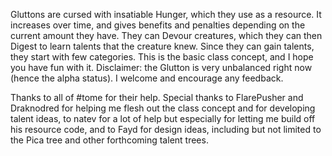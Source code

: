 Gluttons are cursed with insatiable Hunger, which they use as a resource. It increases over time, and gives benefits and penalties depending on the current amount they have. They can Devour creatures, which they can then Digest to learn talents that the creature knew. Since they can gain talents, they start with few categories. This is the basic class concept, and I hope you have fun with it. Disclaimer: the Glutton is very unbalanced right now (hence the alpha status). I welcome and encourage any feedback.

Thanks to all of #tome for their help. Special thanks to FlarePusher and Draknodred for helping me flesh out the class concept and for developing talent ideas, to natev for a lot of help but especially for letting me build off his resource code, and to Fayd for design ideas, including but not limited to the Pica tree and other forthcoming talent trees.

